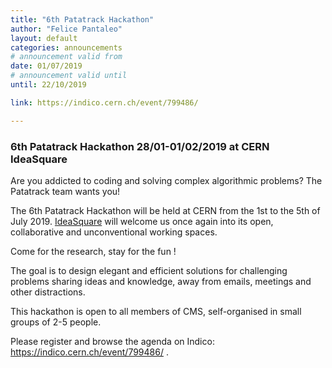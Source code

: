 ```yaml
---
title: "6th Patatrack Hackathon"
author: "Felice Pantaleo"
layout: default
categories: announcements
# announcement valid from 
date: 01/07/2019
# announcement valid until
until: 22/10/2019

link: https://indico.cern.ch/event/799486/

---
```


### 6th Patatrack Hackathon 28/01-01/02/2019 at CERN IdeaSquare

Are you addicted to coding and solving complex algorithmic problems?
The Patatrack team wants you!

The 6th Patatrack Hackathon will be held at CERN from the 1st to the 5th of July 2019. [IdeaSquare](https://ideasquare.web.cern.ch/)
will welcome us once again into its open, collaborative
and unconventional working spaces.

Come for the research, stay for the fun !

The goal is to design elegant and efficient solutions for challenging
problems sharing ideas and knowledge, away from emails, meetings and
other distractions.

This hackathon is open to all members of CMS, self-organised in small
groups of 2-5 people.

Please register and browse the agenda on Indico: https://indico.cern.ch/event/799486/ .

